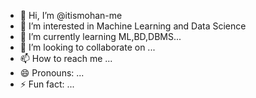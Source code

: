 - 👋 Hi, I’m @itismohan-me
- 👀 I’m interested in Machine Learning and Data Science
- 🌱 I’m currently learning ML,BD,DBMS...
- 💞️ I’m looking to collaborate on ...
- 📫 How to reach me ...
- 😄 Pronouns: ...
- ⚡ Fun fact: ...

<!---
itismohan-me/itismohan-me is a ✨ special ✨ repository because its `README.md` (this file) appears on your GitHub profile.
You can click the Preview link to take a look at your changes.
--->
